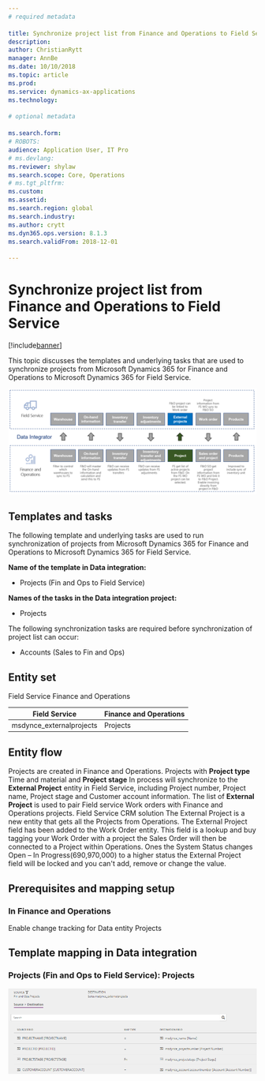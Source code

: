 ```yaml
---
# required metadata

title: Synchronize project list from Finance and Operations to Field Service
description: 
author: ChristianRytt
manager: AnnBe
ms.date: 10/10/2018
ms.topic: article
ms.prod: 
ms.service: dynamics-ax-applications
ms.technology: 

# optional metadata

ms.search.form: 
# ROBOTS: 
audience: Application User, IT Pro
# ms.devlang: 
ms.reviewer: shylaw
ms.search.scope: Core, Operations
# ms.tgt_pltfrm: 
ms.custom: 
ms.assetid: 
ms.search.region: global
ms.search.industry: 
ms.author: crytt
ms.dyn365.ops.version: 8.1.3 
ms.search.validFrom: 2018-12-01

---
```


# Synchronize project list from Finance and Operations to Field Service

[!include[banner](../includes/banner.md)]

This topic discusses the templates and underlying tasks that are used to synchronize projects from Microsoft Dynamics 365 for Finance and Operations to Microsoft Dynamics 365 for Field Service.

[![Synchronization of business processes between Finance and Operations and Field Service](./media/FSProjectOW.png)](./media/FSProjectOW.png)

## Templates and tasks
The following template and underlying tasks are used to run synchronization of projects from Microsoft Dynamics 365 for Finance and Operations to Microsoft Dynamics 365 for Field Service.

**Name of the template in Data integration:**
- Projects (Fin and Ops to Field Service)

**Names of the tasks in the Data integration project:**
- Projects

The following synchronization tasks are required before synchronization of project list can occur:
- Accounts (Sales to Fin and Ops) 

## Entity set
Field Service	Finance and Operations

| Field Service           | Finance and Operations  |
|-------------------------|-------------------------|
|msdynce_externalprojects |	Projects                |

## Entity flow
Projects are created in Finance and Operations. Projects with **Project type** Time and material and **Project stage** In process will synchronize to the **External Project** entity in Field Service, including Project number, Project name, Project stage and Customer account information. The list of **External Project** is used to pair Field service Work orders with Finance and Operations projects.
Field Service CRM solution
The External Project is a new entity that gets all the Projects from Operations.
The External Project field has been added to the Work Order entity. This field is a lookup and buy tagging your Work Order with a project the Sales Order will then be connected to a Project within Operations. Ones the System Status changes Open – In Progress(690,970,000) to a higher status the External Project field will be locked and you can't add, remove or change the value.

## Prerequisites and mapping setup
### In Finance and Operations
Enable change tracking for Data entity Projects

## Template mapping in Data integration


### Projects (Fin and Ops to Field Service): Projects

[![Template mapping in Data integration](./media/FSProject1.png)](./media/FSProject1.png)
